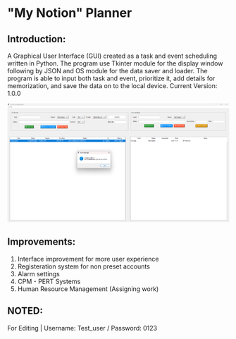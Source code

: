 # "My Notion" Planner

## Introduction:

A Graphical User Interface (GUI) created as a task and event scheduling written in Python. The program use Tkinter module for the display window following by JSON and OS module for the data saver and loader. 
The program is able to input both task and event, prioritize it, add details for memorization, and save the data on to the local device.
Current Version: 1.0.0 

![Interface Picture](Interface.png)

## Improvements:

1. Interface improvement for more user experience
2. Registeration system for non preset accounts
3. Alarm settings
4. CPM - PERT Systems
5. Human Resource Management (Assigning work)

## NOTED:
For Editing | Username: Test_user / Password: 0123
